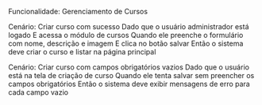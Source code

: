
Funcionalidade: Gerenciamento de Cursos

  Cenário: Criar curso com sucesso
    Dado que o usuário administrador está logado
    E acessa o módulo de cursos
    Quando ele preenche o formulário com nome, descrição e imagem
    E clica no botão salvar
    Então o sistema deve criar o curso e listar na página principal

  Cenário: Criar curso com campos obrigatórios vazios
    Dado que o usuário está na tela de criação de curso
    Quando ele tenta salvar sem preencher os campos obrigatórios
    Então o sistema deve exibir mensagens de erro para cada campo vazio
